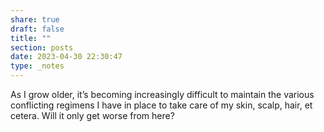 ```yaml
---
share: true
draft: false
title: ""
section: posts
date: 2023-04-30 22:30:47
type: _notes
---
```


As I grow older, it’s becoming increasingly difficult to maintain the various conflicting regimens I have in place to take care of my skin, scalp, hair, et cetera. Will it only get worse from here?
